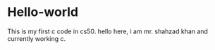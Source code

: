 # Hello-world
This is my first c code in cs50.
hello here, i am mr. shahzad khan and currently working c.
